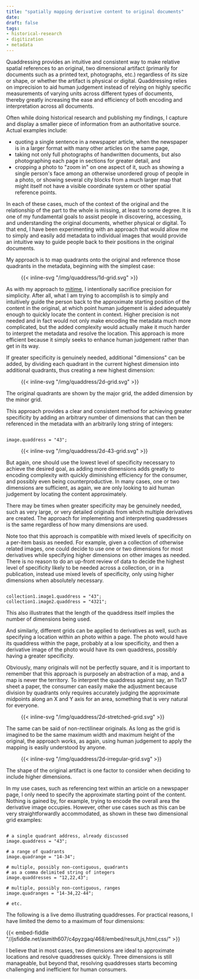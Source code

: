 ```yaml
---
title: "spatially mapping derivative content to original documents"
date: 
draft: false
tags:
- historical-research
- digitization
- metadata 
---
```


Quaddressing provides an intuitive and consistent way to make relative spatial references to an original, two dimensional artifact (primarily for documents such as a printed text, photographs, etc.) regardless of its size or shape, or whether the artifact is physical or digital. Quaddressing relies on imprecision to aid human judgement instead of relying on highly specific measurements of varying units across different types of documents, thereby greatly increasing the ease and efficiency of both encoding and interpretation across all documents. 

<!--more-->

Often while doing historical research and publishing my findings, I capture and display a smaller piece of information from an authoritative source. Actual examples include:

  - quoting a single sentence in a newspaper article, when the newspaper is in a larger format with many other articles on the same page,
  - taking not only full photographs of handwritten documents, but also photographing each page in sections for greater detail, and
  - cropping a photo to "zoom in" on one aspect of it, such as showing a single person's face among an otherwise unordered group of people in a photo, or showing several city blocks from a much larger map that might itself not have a visible coordinate system or other spatial reference points.

In each of these cases, much of the context of the original and the relationship of the part to the whole is missing, at least to some degree. It is one of my fundamental goals to assist people in discovering, accessing, and understanding the original documents, whether physical or digital. To that end, I have been experimenting with an approach that would allow me to simply and easily add metadata to individual images that would provide an intuitive way to guide people back to their positions in the original documents. 

My approach is to map quadrants onto the original and reference those quadrants in the metadata, beginning with the simplest case:

<figure class="image"> 
{{< inline-svg "/img/quaddress/1d-grid.svg" >}}
<figcaption></figcaption>
</figure> 

As with my approach to [mitime](http://thisismitime.com), I intentionally sacrifice precision for simplicity. After all, what I am trying to accomplish is to simply and intuitively guide the person back to the approximate starting position of the content in the original, at which point human judgement is aided adequately enough to quickly locate the content in context. Higher precision is not needed and in fact would not only make encoding the metadata much more complicated, but the added complexity would actually make it much harder to interpret the metadata and resolve the location. This approach is more efficient because it simply seeks to enhance human judgement rather than get in its way.

If greater specificity is genuinely needed, additional "dimensions" can be added, by dividing each quadrant in the current highest dimension into additional quadrants, thus creating a new highest dimension:

<figure class="image"> 
{{< inline-svg "/img/quaddress/2d-grid.svg" >}}
<figcaption></figcaption>
</figure> 

The original quadrants are shown by the major grid, the added dimension by the minor grid. 

This approach provides a clear and consistent method for achieving greater specificity by adding an arbitrary number of dimensions that can then be referenced in the metadata with an arbitrarily long string of integers:
 
<pre><code>
image.quaddress = "43";
</code></pre>
<figure class="image"> 
{{< inline-svg "/img/quaddress/2d-43-grid.svg" >}}
<figcaption></figcaption>
</figure> 

But again, one should use the lowest level of specificity necessary to achieve the desired goal, as adding more dimensions adds greatly to encoding complexity with quickly diminishing efficiency for the consumer, and possibly even being counterproductive. In many cases, one or two dimensions are sufficient, as again, we are only looking to aid human judgement by locating the content approximately.

There may be times when greater specificity may be genuinely needed, such as very large, or very detailed originals from which multiple derivatives are created. The approach for implementing and interpreting quaddresses is the same regardless of how many dimensions are used.

Note too that this approach is compatible with mixed levels of specificity on a per-item basis as needed. For example, given a collection of otherwise related images, one could decide to use one or two dimensions for most derivatives while specifying higher dimensions on other images as needed. There is no reason to do an up-front review of data to decide the highest level of specificity likely to be needed across a collection, or in a publication, instead use mixed levels of specificity, only using higher dimensions when absolutely necessary.

<pre><code>
collection1.image1.quaddress = "43";
collection1.image2.quaddress = "4321";
</code></pre>

This also illustrates that the length of the quaddress itself implies the number of dimensions being used.

And similarly, different grids can be applied to derivatives as well, such as specifying a location within an photo within a page. The photo would have its quaddress within the page, probably at a low specificity, and then a derivative image of the photo would have its own quaddress, possibly having a greater specificity. 

Obviously, many originals will not be perfectly square, and it is important to remember that this approach is purposely an abstraction of a map, and a map is never the territory. To interpret the quaddress against say, an 11x17 sheet a paper, the consumer can easily make the adjustment because division by quadrants only requires accurately judging the approximate midpoints along an X and Y axis for an area, something that is very natural for everyone.

<figure class="image"> 
{{< inline-svg "/img/quaddress/2d-stretched-grid.svg" >}}
<figcaption></figcaption>
</figure> 

The same can be said of non-rectilinear originals. As long as the grid is imagined to be the same maximum width and maximum height of the original, the approach works, as again, using human judgement to apply the mapping is easily understood by anyone. 

<figure class="image"> 
{{< inline-svg "/img/quaddress/2d-irregular-grid.svg" >}}
<figcaption></figcaption>
</figure> 

The shape of the original artifact is one factor to consider when deciding to include higher dimensions.

In my use cases, such as referencing text within an article on a newspaper page, I only need to specify the approximate starting point of the content. Nothing is gained by, for example, trying to encode the overall area the derivative image occupies. However, other use cases such as this can be very straightforwardly accommodated, as shown in these two dimensional grid examples:

<pre><code>
# a single quadrant address, already discussed
image.quaddress = "43";

# a range of quadrants
image.quadrange = "14-34";

# multiple, possibly non-contiguous, quadrants 
# as a comma delimited string of integers
image.quaddresses = "12,22,43";

# multiple, possibly non-contiguous, ranges
image.quadranges = "14-34,22-44";

# etc.
</code></pre>

The following is a live demo illustrating quaddresses. For practical reasons, I have limited the demo to a maximum of four dimensions:
 
{{< embed-fiddle "//jsfiddle.net/asmith607/c4pyzgaq/468/embed/result,js,html,css/" >}}

I believe that in most cases, two dimensions are ideal to approximate locations and resolve quaddresses quickly. Three dimensions is still manageable, but beyond that, resolving quaddresses starts becoming challenging and inefficient for human consumers.



